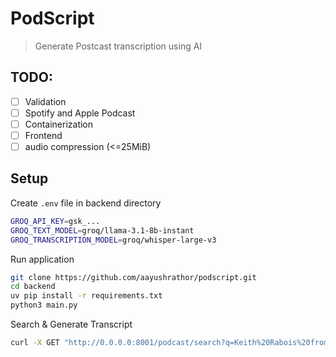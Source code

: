 # PodScript

> Generate Postcast transcription using AI

## TODO:

- [ ] Validation
- [ ] Spotify and Apple Podcast
- [ ] Containerization
- [ ] Frontend
- [ ] audio compression (<=25MiB)

## Setup

Create `.env` file in backend directory

```bash
GROQ_API_KEY=gsk_...
GROQ_TEXT_MODEL=groq/llama-3.1-8b-instant
GROQ_TRANSCRIPTION_MODEL=groq/whisper-large-v3
```

Run application

```bash
git clone https://github.com/aayushrathor/podscript.git
cd backend
uv pip install -r requirements.txt
python3 main.py
```

Search & Generate Transcript

```bash
curl -X GET "http://0.0.0.0:8001/podcast/search?q=Keith%20Rabois%20from%20Khosla%20Ventures%20recent%20podcast" -H "Content-Type: application/json" -d '{}'
```

